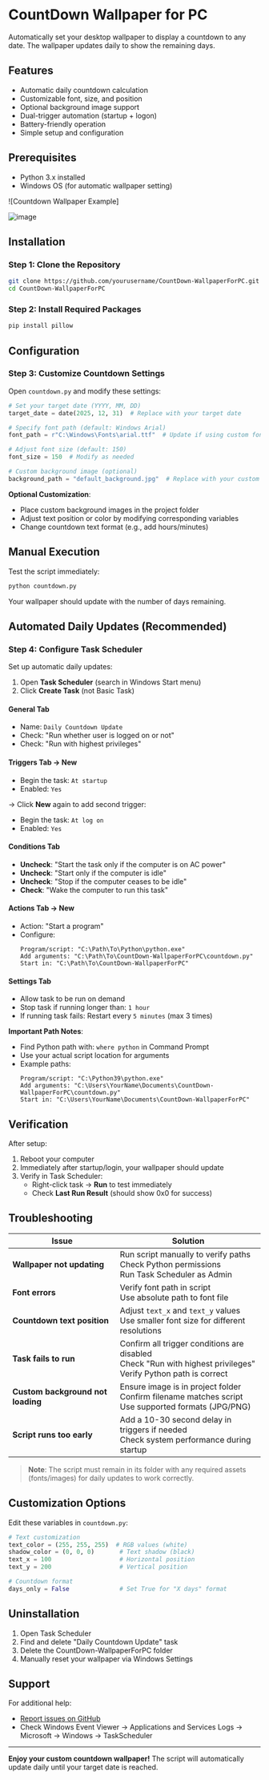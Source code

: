 # CountDown Wallpaper for PC
Automatically set your desktop wallpaper to display a countdown to any date. The wallpaper updates daily to show the remaining days.

## Features
- Automatic daily countdown calculation
- Customizable font, size, and position
- Optional background image support
- Dual-trigger automation (startup + logon)
- Battery-friendly operation
- Simple setup and configuration

## Prerequisites
- Python 3.x installed
- Windows OS (for automatic wallpaper setting)

![Countdown Wallpaper Example]

![image](https://github.com/user-attachments/assets/2bed6e66-0a4c-4fe9-b8cf-525950dc0d6c)


## Installation

### Step 1: Clone the Repository
```bash
git clone https://github.com/yourusername/CountDown-WallpaperForPC.git
cd CountDown-WallpaperForPC
```

### Step 2: Install Required Packages
```bash
pip install pillow
```

## Configuration

### Step 3: Customize Countdown Settings
Open `countdown.py` and modify these settings:

```python
# Set your target date (YYYY, MM, DD)
target_date = date(2025, 12, 31)  # Replace with your target date

# Specify font path (default: Windows Arial)
font_path = r"C:\Windows\Fonts\arial.ttf"  # Update if using custom font

# Adjust font size (default: 150)
font_size = 150  # Modify as needed

# Custom background image (optional)
background_path = "default_background.jpg"  # Replace with your custom image
```

**Optional Customization**:
- Place custom background images in the project folder
- Adjust text position or color by modifying corresponding variables
- Change countdown text format (e.g., add hours/minutes)

## Manual Execution
Test the script immediately:
```bash
python countdown.py
```
Your wallpaper should update with the number of days remaining.

## Automated Daily Updates (Recommended)

### Step 4: Configure Task Scheduler
Set up automatic daily updates:

1. Open **Task Scheduler** (search in Windows Start menu)
2. Click **Create Task** (not Basic Task)

#### General Tab
- Name: `Daily Countdown Update`
- Check: "Run whether user is logged on or not"
- Check: "Run with highest privileges"

#### Triggers Tab → New
- Begin the task: `At startup`
- Enabled: `Yes`

→ Click **New** again to add second trigger:
- Begin the task: `At log on`
- Enabled: `Yes`

#### Conditions Tab
- **Uncheck**: "Start the task only if the computer is on AC power"
- **Uncheck**: "Start only if the computer is idle"
- **Uncheck**: "Stop if the computer ceases to be idle"
- **Check**: "Wake the computer to run this task"

#### Actions Tab → New
- Action: "Start a program"
- Configure:
  ```
  Program/script: "C:\Path\To\Python\python.exe"
  Add arguments: "C:\Path\To\CountDown-WallpaperForPC\countdown.py"
  Start in: "C:\Path\To\CountDown-WallpaperForPC"
  ```

#### Settings Tab
- Allow task to be run on demand
- Stop task if running longer than: `1 hour`
- If running task fails: Restart every `5 minutes` (max 3 times)

**Important Path Notes**:
- Find Python path with: `where python` in Command Prompt
- Use your actual script location for arguments
- Example paths:
  ```
  Program/script: "C:\Python39\python.exe"
  Add arguments: "C:\Users\YourName\Documents\CountDown-WallpaperForPC\countdown.py"
  Start in: "C:\Users\YourName\Documents\CountDown-WallpaperForPC"
  ```

## Verification
After setup:
1. Reboot your computer
2. Immediately after startup/login, your wallpaper should update
3. Verify in Task Scheduler:
   - Right-click task → **Run** to test immediately
   - Check **Last Run Result** (should show 0x0 for success)

## Troubleshooting

| Issue | Solution |
|-------|----------|
| **Wallpaper not updating** | Run script manually to verify paths<br>Check Python permissions<br>Run Task Scheduler as Admin |
| **Font errors** | Verify font path in script<br>Use absolute path to font file |
| **Countdown text position** | Adjust `text_x` and `text_y` values<br>Use smaller font size for different resolutions |
| **Task fails to run** | Confirm all trigger conditions are disabled<br>Check "Run with highest privileges"<br>Verify Python path is correct |
| **Custom background not loading** | Ensure image is in project folder<br>Confirm filename matches script<br>Use supported formats (JPG/PNG) |
| **Script runs too early** | Add a 10-30 second delay in triggers if needed<br>Check system performance during startup |

> **Note**: The script must remain in its folder with any required assets (fonts/images) for daily updates to work correctly.

## Customization Options
Edit these variables in `countdown.py`:
```python
# Text customization
text_color = (255, 255, 255)  # RGB values (white)
shadow_color = (0, 0, 0)       # Text shadow (black)
text_x = 100                   # Horizontal position
text_y = 200                   # Vertical position

# Countdown format
days_only = False              # Set True for "X days" format
```

## Uninstallation
1. Open Task Scheduler
2. Find and delete "Daily Countdown Update" task
3. Delete the CountDown-WallpaperForPC folder
4. Manually reset your wallpaper via Windows Settings

## Support
For additional help:
- [Report issues on GitHub](https://github.com/yourusername/CountDown-WallpaperForPC/issues)
- Check Windows Event Viewer → Applications and Services Logs → Microsoft → Windows → TaskScheduler

---

**Enjoy your custom countdown wallpaper!** The script will automatically update daily until your target date is reached.
